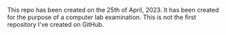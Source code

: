 This repo has been created on the 25th of April, 2023.
It has been created for the purpose of a computer lab examination.
This is not the first repository I've created on GitHub.
